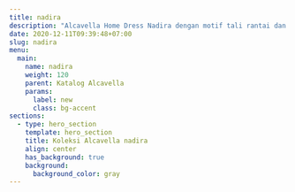```yaml
---
title: nadira
description: "Alcavella Home Dress Nadira dengan motif tali rantai dan terdapat logo Alcavella yang akan memberikan look semakin goodmood. Material cotton twill Jalinan serat yang berbentuk diagonal ini memberikan kesan eksklusif pada baju yang dibuat dengan bahan ini. Terdapat aksen ruffle di bagian tangan, busui friendly, wudhu friendly, tali kerut dan saku praktis."
date: 2020-12-11T09:39:48+07:00
slug: nadira
menu:
  main:
    name: nadira
    weight: 120
    parent: Katalog Alcavella
    params:
      label: new
      class: bg-accent
sections:
  - type: hero_section
    template: hero_section
    title: Koleksi Alcavella nadira
    align: center
    has_background: true
    background:
      background_color: gray
---
```


